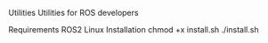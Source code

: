 Utilities
Utilities for ROS developers

Requirements
ROS2
Linux
Installation
chmod +x install.sh
./install.sh
